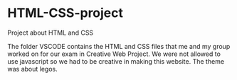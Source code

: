 # HTML-CSS-project
Project about HTML and CSS

The folder VSCODE contains the HTML and CSS files that me and my group worked on for our exam in Creative Web Project. 
We were not allowed to use javascript so we had to be creative in making this website.
The theme was about legos. 
